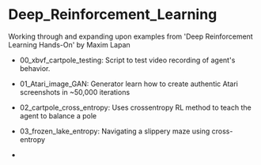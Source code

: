 # Deep_Reinforcement_Learning

Working through and expanding upon examples from 'Deep Reinforcement Learning Hands-On' by Maxim Lapan

* 00_xbvf_cartpole_testing: Script to test video recording of agent's behavior.

* 01_Atari_image_GAN: Generator learn how to create authentic Atari screenshots in ~50,000 iterations

* 02_cartpole_cross_entropy: Uses crossentropy RL method to teach the agent to balance a pole

* 03_frozen_lake_entropy: Navigating a slippery maze using cross-entropy

* 
